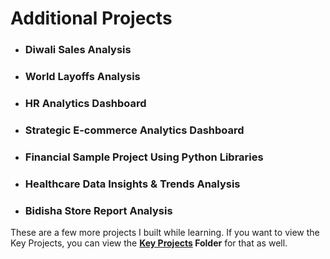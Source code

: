 # Additional Projects

- ### Diwali Sales Analysis
- ### World Layoffs Analysis
- ### HR Analytics Dashboard
- ### Strategic E-commerce Analytics Dashboard
- ### Financial Sample Project Using Python Libraries
- ### Healthcare Data Insights & Trends Analysis
- ### Bidisha Store Report Analysis

These are a few more projects I built while learning. If you want to view the Key Projects, you can view the **[Key Projects](https://github.com/nibeditans/A-Few-Data-Analytics-Projects/tree/main/Key_Projects) Folder** for that as well.
